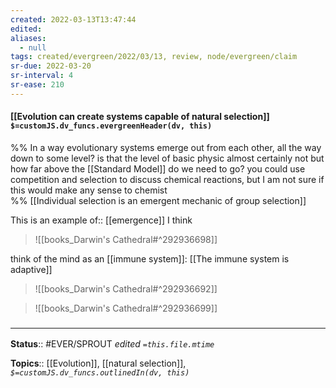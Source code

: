```yaml
---
created: 2022-03-13T13:47:44 
edited: 
aliases:
  - null
tags: created/evergreen/2022/03/13, review, node/evergreen/claim
sr-due: 2022-03-20
sr-interval: 4
sr-ease: 210
---
```


#### [[Evolution can create systems capable of natural selection]] `$=customJS.dv_funcs.evergreenHeader(dv, this)`

%% 
In a way evolutionary systems emerge out from each other, all the way down to some level? is that the level of basic physic almost certainly not but how far above the [[Standard Model]] do we need to go? you could use competition and selection to discuss chemical reactions, but I am not sure if this would make any sense to chemist  
%%
[[Individual selection is an emergent mechanic of group selection]]

This is an example of:: [[emergence]] 
I think

> ![[books_Darwin's Cathedral#^292936698]]

think of the mind as an [[immune system]]: [[The immune system is adaptive]]

> ![[books_Darwin's Cathedral#^292936692]]

> ![[books_Darwin's Cathedral#^292936699]]



### <hr class="footnote"/>

**Status**:: #EVER/SPROUT
*edited `=this.file.mtime`*

**Topics**:: [[Evolution]], [[natural selection]], 
*`$=customJS.dv_funcs.outlinedIn(dv, this)`*

